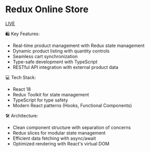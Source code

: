 # Redux Online Store

[LIVE](https://hsahu615.github.io/redux-store/)

🛍️ Key Features:
- Real-time product management with Redux state management
- Dynamic product listing with quantity controls
- Seamless cart synchronization
- Type-safe development with TypeScript
- RESTful API integration with external product data
  
💻 Tech Stack:
- React 18
- Redux Toolkit for state management
- TypeScript for type safety
- Modern React patterns (Hooks, Functional Components)
  
🛠️ Architecture:
- Clean component structure with separation of concerns
- Redux slices for modular state management
- Efficient data fetching with async/await
- Optimized rendering with React's virtual DOM
